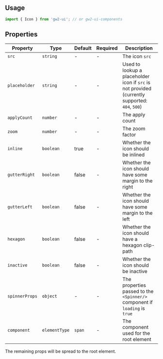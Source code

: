 ## Usage

```js
import { Icon } from 'gw2-ui'; // or gw2-ui-components
```

## Properties

| Property       | Type          | Default | Required | Description                                                                                    |
| -------------- | ------------- | ------- | -------- | ---------------------------------------------------------------------------------------------- |
| `src`          | `string`      | -       | -        | The icon `src`                                                                                 |
| `placeholder`  | `string`      | -       | -        | Used to lookup a placeholder icon if `src` is not provided (currently supported: `404`, `500`) |
| `applyCount`   | `number`      | -       | -        | The apply count                                                                                |
| `zoom`         | `number`      | -       | -        | The zoom factor                                                                                |
| `inline`       | `boolean`     | true    | -        | Whether the icon should be inlined                                                             |
| `gutterRight`  | `boolean`     | false   | -        | Whether the icon should have some margin to the right                                          |
| `gutterLeft`   | `boolean`     | false   | -        | Whether the icon should have some margin to the left                                           |
| `hexagon`      | `boolean`     | false   | -        | Whether the icon should have a hexagon clip-path                                               |
| `inactive`     | `boolean`     | false   | -        | Whether the icon should be inactive                                                            |
| `spinnerProps` | `object`      | -       | -        | The properties passed to the `<Spinner/>` component if `loading` is `true`                     |
| `component`    | `elementType` | `span`  | -        | The component used for the root element                                                        |

The remaining props will be spread to the root element.
